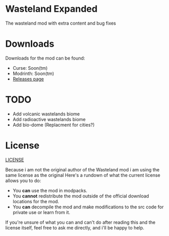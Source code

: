 # Wasteland Expanded
The wasteland mod with extra content and bug fixes

# Downloads
Downloads for the mod can be found: 
* Curse: Soon(tm)
* Modrinth: Soon(tm)
* [Releases page](https://github.com/LostGameDev/Wasteland-Expanded/releases)

# TODO
* Add volcanic wastelands biome
* Add radioactive wastelands biome
* Add bio-dome (Replacment for cities?)

# License
[LICENSE](LICENSE.MD)

Because i am not the original author of the Wasteland mod i am using the same license as the original
Here's a rundown of what the current license allows you to do:

* You **can** use the mod in modpacks.
* You **cannot** redistribute the mod outside of the official download locations for the mod.
* You **can** decompile the mod and make modifications to the src code for private use or learn from it.

If you're unsure of what you can and can't do after reading this and the license itself, feel free to ask me directly, and i'll be happy
to help.
